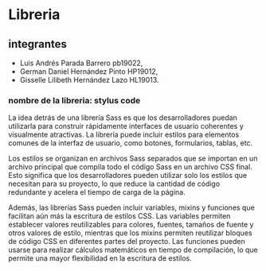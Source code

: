 # Libreria
## integrantes
- Luis Andrés Parada Barrero pb19022, 
- German Daniel Hernández Pinto HP19012, 
- Gisselle Lilibeth Hernández Lazo HL19013. 
### nombre de la libreria: stylus code
La idea detrás de una librería Sass es que los desarrolladores puedan utilizarla para construir rápidamente interfaces de usuario coherentes y visualmente atractivas. La librería puede incluir estilos para elementos comunes de la interfaz de usuario, como botones, formularios, tablas, etc.

Los estilos se organizan en archivos Sass separados que se importan en un archivo principal que compila todo el código Sass en un archivo CSS final. Esto significa que los desarrolladores pueden utilizar solo los estilos que necesitan para su proyecto, lo que reduce la cantidad de código redundante y acelera el tiempo de carga de la página.

Además, las librerías Sass pueden incluir variables, mixins y funciones que facilitan aún más la escritura de estilos CSS. Las variables permiten establecer valores reutilizables para colores, fuentes, tamaños de fuente y otros valores de estilo, mientras que los mixins permiten reutilizar bloques de código CSS en diferentes partes del proyecto. Las funciones pueden usarse para realizar cálculos matemáticos en tiempo de compilación, lo que permite una mayor flexibilidad en la escritura de estilos.
